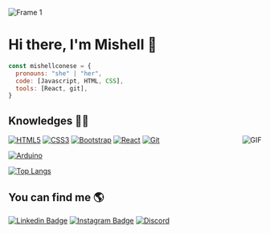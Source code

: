 ![Frame 1](https://user-images.githubusercontent.com/74798783/191895711-173c6f64-6728-4486-aac8-bd88c5a8f1e8.png)
 
# <a>Hi there, I'm Mishell 👋</a> 
 
```javascript
const mishellconese = {
  pronouns: "she" | "her",
  code: [Javascript, HTML, CSS],
  tools: [React, git],
}
```

## Knowledges  👩‍💻 

<img align="right" alt="GIF" src= "https://media1.giphy.com/media/L1R1tvI9svkIWwpVYr/giphy.gif?cid=ecf05e479y3p8apsjcar7gz4gsg196sqbhaavtvzt5ws2dfx&rid=giphy.gif&ct=g" />

[![HTML5](https://img.shields.io/badge/-HTML5-E34F26?style=flat-square&logo=html5&logoColor=white&link=https://github.com/mishellconese/)](https://github.com/mishellconese/)
[![CSS3](https://img.shields.io/badge/-CSS3-1572B6?style=flat-square&logo=css3&link=https://github.com/LuizCarlosAbbott/)](https://github.com/mishellconese/)
[![Bootstrap](https://img.shields.io/badge/-Bootstrap-563D7C?style=flat-square&logo=bootstrap&link=https://github.com/mishellconese/)](https://github.com/mishellconese/)
[![React](https://img.shields.io/badge/-React-black?style=flat-square&logo=react&link=https://github.com/LuizCarlosAbbott/)](https://github.com/mishellconese/)
[![Git](https://img.shields.io/badge/-Git-black?style=flat-square&logo=git&link=https://github.com/LuizCarlosAbbott/)](https://github.com/mishellconese/)

[![Arduino](https://img.shields.io/badge/-Arduino-black?style=flat-square&logo=Arduino&link=https://github.com/mishellconese/)](https://github.com/mishellconese/)

[![Top Langs](https://github-readme-stats.vercel.app/api/top-langs/?username=mishellconese&layout=compact)](https://github.com/mishellconese/github-readme-stats)

## You can find me 🌎

[![Linkedin Badge](https://img.shields.io/badge/-LinkedIn-blue?style=flat-square&logo=Linkedin&logoColor=white&link=https://www.linkedin.com/in/mishell-uribe-560404221/)](https://www.linkedin.com/in/mishell-uribe-560404221/)
[![Instagram Badge](https://img.shields.io/badge/-instagram-fuchsia?style=flat-square&logo=instagram&logoColor=white&link=https://instagram.com/mishellconese)](https://instagram.com/mishellconese)
[![Discord](https://img.shields.io/badge/-Discord-b5b5b5?style=flat-square&logo=discord&link=https://discord.com/channels/mishellconese1670)](https://discord.com/channels/mishellconese1670)

<br/>




<!--
**mishellconese/mishellconese** is a ✨ _special_ ✨ repository because its `README.md` (this file) appears on your GitHub profile.

Here are some ideas to get you started:

- 🔭 I’m currently working on ...
- 🌱 I’m currently learning ...
- 👯 I’m looking to collaborate on ...
- 🤔 I’m looking for help with ...
- 💬 Ask me about ...
- 📫 How to reach me: ...
- 😄 Pronouns: ...
- ⚡ Fun fact: ...
-->
